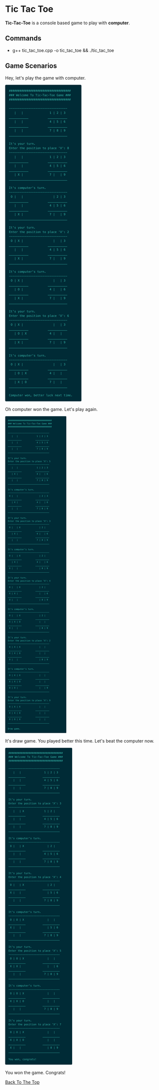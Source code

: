 # Tic Tac Toe

**Tic-Tac-Toe** is a console based game to play with **computer**.

## Commands

- g++ tic_tac_toe.cpp -o tic_tac_toe && ./tic_tac_toe

## Game Scenarios

Hey, let's play the game with computer.

![computer_won_game](images/computer_won_game.png)

Oh computer won the game. Let's play again.

![draw_game](images/draw_game.png)

It's draw game. You played better this time. Let's beat the computer now.

![player_won_game](images/player_won_game.png)

You won the game. Congrats!

[Back To The Top](#tic-tac-toe)
